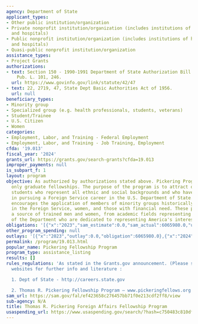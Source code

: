 ```yaml
---
agency: Department of State
applicant_types:
- Other public institution/organization
- Private nonprofit institution/organization (includes institutions of higher education
  and hospitals)
- Public nonprofit institution/organization (includes institutions of higher education
  and hospitals)
- Quasi-public nonprofit institution/organization
assistance_types:
- Project Grants
authorizations:
- text: Section 150 - 1990-1991 Department of State Authorization Bill. 42 Stat. 47.
    Pub. L. 101, 246.
  url: https://www.govinfo.gov/link/statute/42/47
- text: 22, 2719, 47, State Dept Basic Authorities Act of 1956.
  url: null
beneficiary_types:
- Minority group
- Specialized group (e.g. health professionals, students, veterans)
- Student/Trainee
- U.S. Citizen
- Women
categories:
- Employment, Labor, and Training - Federal Employment
- Employment, Labor, and Training - Job Training, Employment
cfda: '19.013'
fiscal_year: '2024'
grants_url: https://grants.gov/search-grants?cfda=19.013
improper_payments: null
is_subpart_f: 1
layout: program
objective: As authorized by authorizations stated above. Pickering Program offers
  only graduate fellowships. The purpose of the program is to attract outstanding
  students who represent all ethnic and social backgrounds and who have an interest
  in pursuing a Foreign Service career in the U.S. Department of State. This program
  encourages the application of members of minority groups historically underrepresented
  in the Foreign Service, women, and those with financial need. These programs develop
  a source of trained men and women, from academic fields representing the skill needs
  of the Department who are dedicated to representing America's interests abroad.
obligations: '[{"x":"2023","sam_estimate":0.0,"sam_actual":6065980.0,"usa_spending_actual":6065980.0},{"x":"2024","sam_estimate":0.0,"sam_actual":6065979.0,"usa_spending_actual":5574382.25},{"x":"2025","sam_estimate":0.0,"sam_actual":0.0,"usa_spending_actual":166670.0}]'
other_program_spending: null
outlays: '[{"x":"2023","outlay":0.0,"obligation":6065980.0},{"x":"2024","outlay":0.0,"obligation":869170.0},{"x":"2025","outlay":0.0,"obligation":0.0}]'
permalink: /program/19.013.html
popular_name: Pickering Fellowship Program
program_type: assistance_listing
results: []
rules_regulations: 'As stated in the Grants.gov announcement. (Please see the following
  websites for further info and literature :

  1. Dept of State - http://careers.state.gov

  2. Thomas R. Pickering Fellowship Program – www.pickeringfellows.org'
sam_url: https://sam.gov/fal/ef423658c276457bb71f0e213cdf2ff8/view
sub-agency: N/A
title: Thomas R. Pickering Foreign Affairs Fellowship Program
usaspending_url: https://www.usaspending.gov/search/?hash=c750483c810df3ac0fc7ece7d49616fb
---
```

